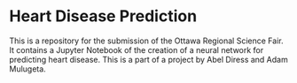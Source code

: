 # Heart Disease Prediction

This is a repository for the submission of the Ottawa Regional Science Fair. It contains a Jupyter Notebook of the creation of a neural network for predicting heart disease. This is a part of a project by Abel Diress and Adam Mulugeta.
